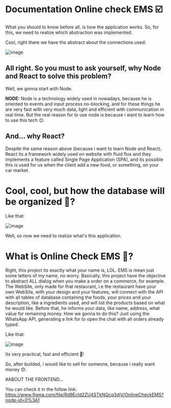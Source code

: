 # Documentation Online check EMS ☑️

What you should to know before all, is how the application works. So, for this, we need to realize which abstraction was implemented.

Cool, right there we have the abstract about the connections used:

![image](https://user-images.githubusercontent.com/58860863/124693523-fbce9a00-deb5-11eb-981d-55e3a5f57db8.png)

## All right. So you must to ask yourself, why Node and React to solve this problem?

Well, we gonna start with Node.

**NODE:** Node is a technology widely used in nowadays, because he is oriented to events and input process no-blocking, and for these things he are very fast with very much data, light and efficient with communication in real time. But the real reason for to use node is because i want to learn how to use this tech 😌.

## **And... why React?**

Despite the same reason above (because i want to learn Node and React), React its a framework widely used on website with fluid flux and they implements a feature called Single Page Application (SPA), and its possible this is used for us when the client add a new food, or something, on your car market.

# **Cool, cool, but how the database will be organized 🧐?**

Like that:

![image](https://user-images.githubusercontent.com/58860863/124693487-ece7e780-deb5-11eb-9057-ffe35d1e6901.png)

Well, so now we need to realize what's this application.

# What is Online Check EMS 🤨?

Right, this project its exactly what your name is, LOL. EMS is mean just some letters of my name, no worry. Basically, this project have the objective to abstract ALL dialog when you make a order on a commerce, for example. The WebSite, only made for that restaurant, i.e the restaurant have your own WebSite, with your design and your features, will connect with the API with all tables of database containing the foods, your prices and your description, like a ingredients used, and will list the products based on what he would like. Before that, he informs your data, like name, address, what value for remaining money. How we gonna to do this? Just using the WhatsApp API, generating a link for to open the chat with all orders already typed.

Like that: 

![image](https://user-images.githubusercontent.com/58860863/124693582-14d74b00-deb6-11eb-9ad1-57464d6637b9.png)

Its very practical, fast and efficient 🤯!

So, after builded, i would like to sell for someone, because i really want money 😞.

#ABOUT THE FRONTEND...

You can check it in the follow link: https://www.figma.com/file/Rd9Ecld2ZU4STkNQcq3djV/OnlineCheckEMS?node-id=0%3A1
